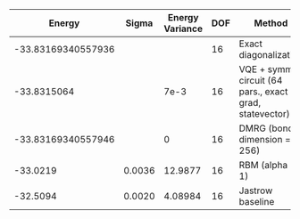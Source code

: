| Energy             | Sigma   | Energy Variance   | DOF | Method                                                       | Data Repository |
|--------------------|---------|-------------------|-----|--------------------------------------------------------------|-----------------|
| -33.83169340557936 |         |                   | 16  | Exact diagonalization                                        |                 |
| -33.8315064        |         | 7e-3              | 16  | VQE + symm. circuit (64 pars., exact grad, statevector)      |                 |
| -33.83169340557946 |         | 0                 | 16  | DMRG (bond dimension = 256)                                  |                 |
| -33.0219           | 0.0036  | 12.9877           | 16  | RBM (alpha = 1)                                              |                 |
| -32.5094           | 0.0020  | 4.08984           | 16  | Jastrow baseline                                             |                 |
